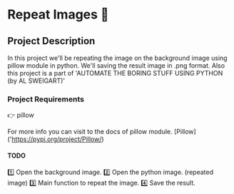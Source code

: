 # Repeat Images 🤟

## Project Description
In this project we'll be repeating the image on the background image using pillow module in python.
We'll saving the result image in .png format.
Also this project is a part of 'AUTOMATE THE BORING STUFF USING PYTHON (by AL SWEIGART)'


### Project Requirements
👉 pillow 

For more info you can visit to the docs of pillow module.
[Pillow] ('https://pypi.org/project/Pillow/)


#### TODO
1️⃣ Open the background image.
2️⃣ Open the python image. (repeated image)
3️⃣ Main function to repeat the image.
4️⃣ Save the result.


